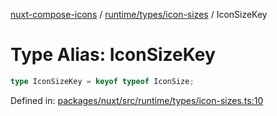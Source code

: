 [nuxt-compose-icons](../../../../modules.md) / [runtime/types/icon-sizes](../index.md) / IconSizeKey

# Type Alias: IconSizeKey

```ts
type IconSizeKey = keyof typeof IconSize;
```

Defined in: [packages/nuxt/src/runtime/types/icon-sizes.ts:10](https://github.com/arthur-plazanet/nuxt-compose-icons/blob/c22743e58fa2192095f1d2cf040e9229cacd5882/packages/nuxt/src/runtime/types/icon-sizes.ts#L10)
